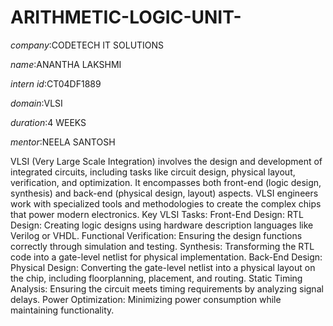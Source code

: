 # ARITHMETIC-LOGIC-UNIT-

*company*:CODETECH IT SOLUTIONS

*name*:ANANTHA LAKSHMI

*intern id*:CT04DF1889

*domain*:VLSI

*duration*:4 WEEKS

*mentor*:NEELA SANTOSH

VLSI (Very Large Scale Integration) involves the design and development of integrated circuits, including tasks like circuit design, physical layout, verification, and optimization. It encompasses both front-end (logic design, synthesis) and back-end (physical design, layout) aspects. VLSI engineers work with specialized tools and methodologies to create the complex chips that power modern electronics. 
Key VLSI Tasks:
Front-End Design:
RTL Design: Creating logic designs using hardware description languages like Verilog or VHDL. 
Functional Verification: Ensuring the design functions correctly through simulation and testing. 
Synthesis: Transforming the RTL code into a gate-level netlist for physical implementation. 
Back-End Design:
Physical Design: Converting the gate-level netlist into a physical layout on the chip, including floorplanning, placement, and routing. 
Static Timing Analysis: Ensuring the circuit meets timing requirements by analyzing signal delays. 
Power Optimization: Minimizing power consumption while maintaining functionality. 
